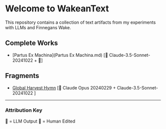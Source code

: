 # Welcome to WakeanText
This repository contains a collection of text artifacts from my experiments with LLMs and Finnegans Wake.

## Complete Works
- [Partus Ex Machina](Partus Ex Machina.md) [🤖 Claude-3.5-Sonnet-20241022 + 👤]

## Fragments
- [Global Harvest Hymn](/Fragments/global_harvest.md) [🤖 Claude Opus 20240229 + Claude-3.5-Sonnet-20241022 ]

---
### Attribution Key
🤖 = LLM Output
👤 = Human Edited
